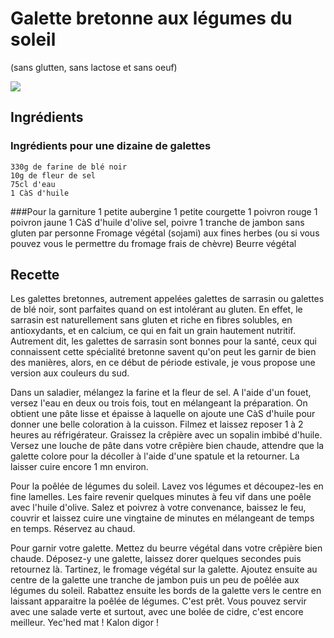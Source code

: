 # Galette bretonne aux légumes du soleil 
(sans glutten, sans lactose et sans oeuf)  

![](../img/)

## Ingrédients
### Ingrédients pour une dizaine de galettes
    330g de farine de blé noir
    10g de fleur de sel
    75cl d'eau
    1 CàS d'huile

###Pour la garniture
    1 petite aubergine
    1 petite courgette
    1 poivron rouge
    1 poivron jaune
    1 CàS d'huile d'olive
    sel, poivre
    1 tranche de jambon sans gluten par personne
    Fromage végétal (sojami) aux fines herbes (ou si vous pouvez vous le permettre du fromage frais de chèvre)
    Beurre végétal

## Recette
Les galettes bretonnes, autrement appelées galettes de sarrasin ou galettes de blé noir, sont parfaites quand on est intolérant au gluten. En effet, le sarrasin est naturellement sans gluten et riche en fibres solubles, en antioxydants, et en calcium, ce qui en fait un grain hautement nutritif. Autrement dit, les galettes de sarrasin sont bonnes pour la santé, ceux qui connaissent cette spécialité bretonne savent qu'on peut les garnir de bien des manières, alors, en ce début de période estivale, je vous propose une version aux couleurs du sud.

Dans un saladier, mélangez la farine et la fleur de sel. A l'aide d'un fouet, versez l'eau en deux ou trois fois, tout en mélangeant la préparation. On obtient une pâte lisse et épaisse à laquelle on ajoute une CàS d'huile pour donner une belle coloration à la cuisson.
Filmez et laissez reposer 1 à 2 heures au réfrigérateur.
Graissez la crêpière avec un sopalin imbibé d'huile. Versez une louche de pâte dans votre crêpière bien chaude, attendre que la galette colore pour la décoller à l'aide d'une spatule et la retourner. La laisser cuire encore 1 mn environ.

Pour la poêlée de légumes du soleil. Lavez vos légumes et découpez-les en fine lamelles. Les faire revenir quelques minutes à feu vif dans une poêle avec l'huile d'olive. Salez et poivrez à votre convenance, baissez le feu, couvrir et laissez cuire une vingtaine de minutes en mélangeant de temps en temps. Réservez au chaud.

Pour garnir votre galette. Mettez du beurre végétal dans votre crêpière bien chaude. Déposez-y une galette, laissez dorer quelques secondes puis retournez là. Tartinez, le fromage végétal sur la galette. Ajoutez ensuite au centre de la galette une tranche de jambon puis un peu de poêlée aux légumes du soleil. Rabattez ensuite les bords de la galette vers le centre en laissant apparaitre la poêlée de légumes. C'est prêt. Vous pouvez servir avec une salade verte et surtout, avec une bolée de cidre, c'est encore meilleur.
Yec'hed mat ! Kalon digor !
